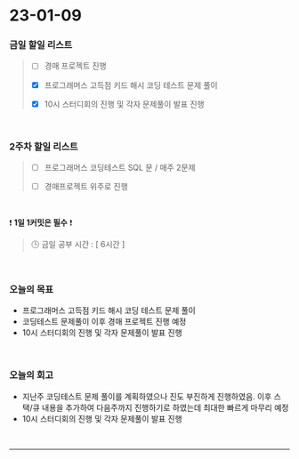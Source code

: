 # 23-01-09
### 금일 할일 리스트
> - [ ]  경매 프로젝트 진행
>
> - [x]  프로그래머스 고득점 키드 해시 코딩 테스트 문제 풀이
>
> - [x]  10시 스터디회의 진행 및 각자 문제풀이 발표 진행

<br/>

### 2주차 할일 리스트  

> - [ ]  프로그래머스 코딩테스트 SQL 문 / 매주 2문제  
>
> - [ ]  경매프로젝트 위주로 진행

<br/>

❗ **1일 1커밋은 필수** ❗
> 🕒 금일 공부 시간 : [ 6시간 ]
  
<br/>

### 오늘의 목표
- 프로그래머스 고득점 키드 해시 코딩 테스트 문제 풀이
- 코딩테스트 문제풀이 이후 경매 프로젝트 진행 예정
- 10시 스터디회의 진행 및 각자 문제풀이 발표 진행

<br>

### 오늘의 회고
- 지난주 코딩테스트 문제 풀이를 계획하였으나 진도 부진하게 진행하였음. 이후 스택/큐 내용을 추가하여 다음주까지 진행하기로 하였는데 최대한 빠르게 마무리 예정
- 10시 스터디회의 진행 및 각자 문제풀이 발표 진행

<br/>

------------  